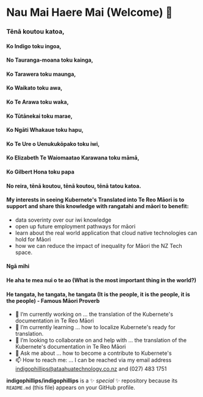 # Nau Mai Haere Mai (Welcome) 👋

### Tēnā koutou katoa, 

#### Ko Indigo toku ingoa,
#### No Tauranga-moana toku kainga,
#### Ko Tarawera toku maunga, 
#### Ko Waikato toku awa,
#### Ko Te Arawa toku waka,
#### Ko Tūtānekai toku marae,
#### Ko Ngāti Whakaue toku hapu,
#### Ko Te Ure o Uenukukōpako toku iwi,
#### Ko Elizabeth Te Waiomaatao Karawana toku māmā,
#### Ko Gilbert Hona toku papa

#### No reira, tēnā koutou, tēnā koutou, tēnā tatou katoa.

#### My interests in seeing Kubernete's Translated into Te Reo Māori is to support and share this knowledge with rangatahi and māori to benefit:
- data soverinty over our iwi knowledge
- open up future employment pathways for māori
- learn about the real world application that cloud native technologies can hold for Māori
- how we can reduce the impact of inequality for Māori the NZ Tech space. 

#### Ngā mihi


#### He aha te mea nui o te ao (What is the most important thing in the world?)
#### He tangata, he tangata, he tangata  (It is the people, it is the people, it is the people)   - Famous Māori Proverb

- 🔭 I’m currently working on ... the translation of the Kubernete's documentation in Te Reo Māori
- 🌱 I’m currently learning ... how to localize Kubernete's ready for translation.
- 👯 I’m looking to collaborate on and help with ... the translation of the Kubernete's documentation in Te Reo Māori
- 💬 Ask me about ... how to become a contribute to Kubernete's
- 📫 How to reach me: ... I can be reached via my email address indigophillips@ataahuatechnology.co.nz and (027) 483 1751


**indigophillips/indigophillips** is a ✨ _special_ ✨ repository because its `README.md` (this file) appears on your GitHub profile.
